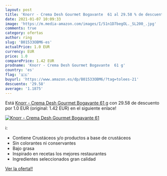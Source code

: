 ```yaml
---
layout: post
title: 'Knorr - Crema Desh Gourmet Bogavante  61 al 29.58 % de descuento'
date: 2021-01-07 10:09:33
image: 'https://m.media-amazon.com/images/I/51n1D7begOL._SL200_.jpg'
comments: true
category: ofertas
author: ring
slug: 'B01533OBM6-es'
actualPrice: 1.0 EUR
currency: EUR
price: 1.0
comparePrice: 1.42 EUR
prodname: 'Knorr - Crema Desh Gourmet Bogavante  61 g'
country: 'es'
flag: '🇪🇸'
buyurl: 'https://www.amazon.es/dp/B01533OBM6/?tag=tolees-21'
descuento: '29.58'
average: '1.1875'
---
```


Está [Knorr - Crema Desh Gourmet Bogavante  61 g](https://www.amazon.es/dp/B01533OBM6/?tag=tolees-21) con 29.58 de descuento por 1.0 EUR (original: 1.42 EUR) en el siguiente enlace!

[![Knorr - Crema Desh Gourmet Bogavante  61](https://m.media-amazon.com/images/I/51n1D7begOL._SL200_.jpg)](https://www.amazon.es/dp/B01533OBM6/?tag=tolees-21)

ℹ️:

- Contiene Crustáceos y/o productos a base de crustáceos
- Sin colorantes ni conservantes
- Bajo grasa
- Inspirado en recetas los mejores restaurantes
- Ingredientes seleccionados gran calidad

[Ver la oferta!!](https://www.amazon.es/dp/B01533OBM6/?tag=tolees-21)
